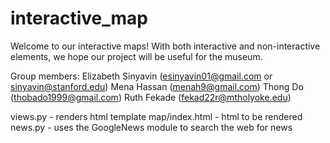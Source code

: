 # interactive_map
Welcome to our interactive maps!
With both interactive and non-interactive elements, we hope our project will be useful for the museum.

Group members:
Elizabeth Sinyavin (esinyavin01@gmail.com or sinyavin@stanford.edu)
Mena Hassan (menah9@gmail.com)
Thong Do (thobado1999@gmail.com)
Ruth Fekade (fekad22r@mtholyoke.edu)

views.py - renders html template 
map/index.html - html to be rendered
news.py - uses the GoogleNews module to search the web for news





